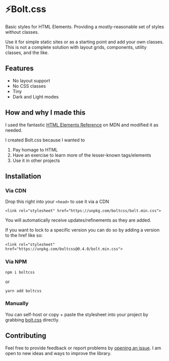 # ⚡️Bolt.css

Basic styles for HTML Elements. Providing a mostly-reasonable set of styles without classes.

Use it for simple static sites or as a starting point and add your own classes. This is not a complete solution with layout grids, components, utility classes, and the like.

## Features

- No layout support
- No CSS classes
- Tiny
- Dark and Light modes

## How and why I made this

I used the fantastic [HTML Elements Reference](https://developer.mozilla.org/en-US/docs/Web/HTML/Element) on MDN and modified it as needed.

I created Bolt.css because I wanted to

1.  Pay homage to HTML
2.  Have an exercise to learn more of the lesser-known tags/elements
3.  Use it in other projects

## Installation

### Via CDN

Drop this right into your `<head>` to use it via a CDN

`<link rel="stylesheet" href="https://unpkg.com/boltcss/bolt.min.css">`

You will automatically receive updates/refinements as they are added.

If you want to lock to a specific version you can do so by adding a version to the href like so:

`<link rel="stylesheet" href="https://unpkg.com/boltcss@0.4.0/bolt.min.css">`

### Via NPM

`npm i boltcss`

or

`yarn add boltcss`

### Manually

You can self-host or copy + paste the stylesheet into your project by grabbing [bolt.css](https://github.com/tbolt/boltcss/blob/master/bolt.css) directly.

## Contributing

Feel free to provide feedback or report problems by [opening an issue](https://github.com/tbolt/boltcss/issues/new). I am open to new ideas and ways to improve the library.
